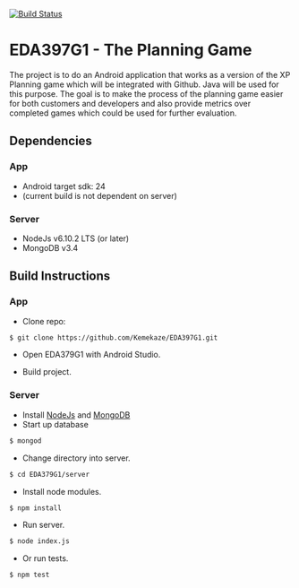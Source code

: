 [![Build Status](https://travis-ci.com/Kemekaze/EDA397G1.svg?token=xwshWmggh1TkzihJDoDT&branch=master)](https://travis-ci.com/Kemekaze/EDA397G1)
# EDA397G1 - The Planning Game
The project is to do an Android application that works as a version of the XP Planning game which will be integrated with Github. Java will be used for this purpose. The goal is to make the process of the planning game easier for both customers and developers and also provide metrics over completed games which could be used for further evaluation.

## Dependencies

### App
* Android target sdk: 24
* (current build is not dependent on server)

### Server

* NodeJs v6.10.2 LTS (or later)
* MongoDB v3.4

## Build Instructions

### App
* Clone repo:
```bash
$ git clone https://github.com/Kemekaze/EDA397G1.git
```
* Open EDA379G1 with Android Studio.

* Build project.


### Server

* Install [NodeJs](https://nodejs.org/en/) and [MongoDB](https://docs.mongodb.com/manual/installation/)
* Start up database
```bash
$ mongod
```
* Change directory into server.
```bash
$ cd EDA379G1/server
```
* Install node modules.
```bash
$ npm install
```
* Run server.
```bash
$ node index.js
```
* Or run tests.
```bash
$ npm test
```

